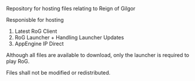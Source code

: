 Repository for hosting files relating to Reign of Gilgor

Responisble for hosting 
1. Latest RoG Client
2. RoG Launcher + Handling Launcher Updates
3. AppEngine IP Direct

Although all files are available to download, only the launcher is required to play RoG.

Files shall not be modified or redistributed.
